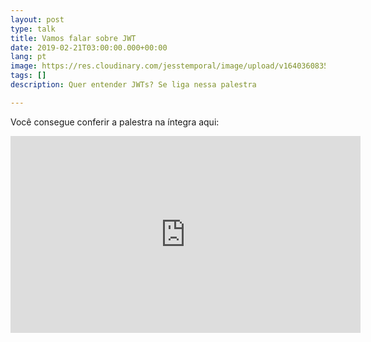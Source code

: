 ```yaml
---
layout: post
type: talk
title: Vamos falar sobre JWT
date: 2019-02-21T03:00:00.000+00:00
lang: pt
image: https://res.cloudinary.com/jesstemporal/image/upload/v1640360835/covers/palestra_kmgivn.png
tags: []
description: Quer entender JWTs? Se liga nessa palestra

---
```

Você consegue conferir a palestra na íntegra aqui:

<iframe width="560" height="315" src="https://www.youtube.com/embed/rG_2ApMMT1A?start=923" title="YouTube video player" frameborder="0" allow="accelerometer; autoplay; clipboard-write; encrypted-media; gyroscope; picture-in-picture" allowfullscreen></iframe>